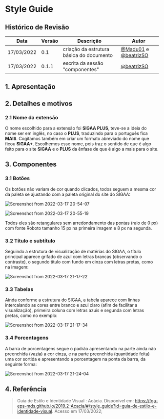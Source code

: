 # Style Guide

## Histórico de Revisão

| Data       | Versão | Descrição      | Autor     |
| ---------- | ------ | -------------- | --------- |
| 17/03/2022 | 0.1    | criação da estrutura básica do documento | [@Madu01](https://github.com/Madu01) e [@beatrizSO](https://github.com/beatrizSO) |
| 17/03/2022 | 0.1.1  | escrita da sessão "componentes" | [@beatrizSO](https://github.com/beatrizSO) |

## 1. Apresentação  

## 2. Detalhes e motivos

### 2.1 Nome da extensão

O nome escolhido para a extensão foi **SIGAA PLUS**, teve-se a ideia do nome ser em inglês, no caso o **PLUS**, traduzindo para o português fica **MAIS**. Cogitamos também em criar um formato abreviado do nome que ficou **SIGAA+**. 
Escolhemos esse nome, pois traz o sentido de que é algo feito para o site **SIGAA** e o **PLUS** da ênfase de que é algo a mais para o site.

## 3. Componentes 

### 3.1 Botões

Os botões não variam de cor quando clicados, todos seguem a mesma cor da paleta se ajustando com a paleta original do site do SIGAA:

![Screenshot from 2022-03-17 20-54-07](https://user-images.githubusercontent.com/65085229/158912470-5c2f8b18-ebb6-48b6-a8b7-f46e3ea12509.png)

![Screenshot from 2022-03-17 20-55-19](https://user-images.githubusercontent.com/65085229/158912529-df6e67bb-21d5-473b-9f6a-3ff354550efe.png)

Todos eles são retangulares sem arredondamento das pontas (raio de 0 px) com fonte Roboto tamanho 15 px na primeira imagem e 8 px na segunda.


### 3.2 Título e subtítulo

Seguindo a estrutura de visualização de matérias do SIGAA, o título principal aparece grifado de azul com letras brancas (observando o contraste), o segundo título com fundo em cinza com letras pretas, como na imagem:

![Screenshot from 2022-03-17 21-17-22](https://user-images.githubusercontent.com/65085229/158914151-ae14e658-8c55-40e9-a5cb-ce94871780be.png)



### 3.3 Tabelas
Ainda conforme a estrutura do SIGAA, a tabela aparece com linhas intercalando as cores entre branco e azul claro (afim de facilitar a visualização), primeira coluna com letras azuis e segunda com letras pretas, como no exemplo:

![Screenshot from 2022-03-17 21-17-34](https://user-images.githubusercontent.com/65085229/158914177-35265a6f-b709-4e63-ae50-611bd8d4738e.png)

### 3.4 Porcentagens
A barra de porcentagens segue o padrão apresentando na parte ainda não preenchida (vazia) a cor cinza, e na parte preenchida (quantidade feita) uma cor sortida e apresentando a porcentagem na ponta da barra, da seguinte forma:

![Screenshot from 2022-03-17 21-24-04](https://user-images.githubusercontent.com/65085229/158914604-0add0440-35e0-4af7-82af-08563dfdc45a.png)



## 4. Referência 

> Guia de Estilo e Identidade Visual : Acácia. Disponível em: https://fga-eps-mds.github.io/2019.2-Acacia/#/style_guide?id=guia-de-estilo-e-identidade-visual. Acesso em 17/03/2022;

